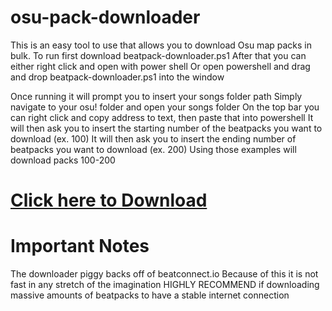 # osu-pack-downloader
This is an easy tool to use that allows you to download Osu map packs in bulk.
To run first download beatpack-downloader.ps1
After that you can either right click and open with power shell
Or open powershell and drag and drop beatpack-downloader.ps1 into the window

Once running it will prompt you to insert your songs folder path
Simply navigate to your osu! folder and open your songs folder
On the top bar you can right click and copy address to text, then paste that into powershell
It will then ask you to insert the starting number of the beatpacks you want to download (ex. 100)
It will then ask you to insert the ending number of beatpacks you want to download (ex. 200)
Using those examples will download packs 100-200

# [Click here to Download](https://github.com/Ducksword/osu-pack-downloader/releases/tag/osu-pack-downloaderV1.2)

# Important Notes
The downloader piggy backs off of beatconnect.io
Because of this it is not fast in any stretch of the imagination
HIGHLY RECOMMEND if downloading massive amounts of beatpacks to have a stable internet connection
